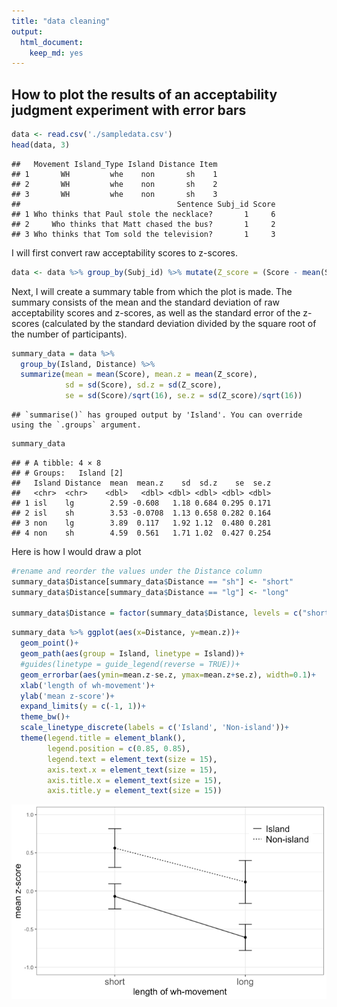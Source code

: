```yaml
---
title: "data cleaning"
output:
  html_document:
    keep_md: yes
---
```


## How to plot the results of an acceptability judgment experiment with error bars 



```r
data <- read.csv('./sampledata.csv')
head(data, 3)
```

```
##   Movement Island_Type Island Distance Item
## 1       WH         whe    non       sh    1
## 2       WH         whe    non       sh    2
## 3       WH         whe    non       sh    3
##                                   Sentence Subj_id Score
## 1 Who thinks that Paul stole the necklace?       1     6
## 2     Who thinks that Matt chased the bus?       1     2
## 3 Who thinks that Tom sold the television?       1     3
```
I will first convert raw acceptability scores to z-scores.

```r
data <- data %>% group_by(Subj_id) %>% mutate(Z_score = (Score - mean(Score)) / sd(Score))
```

Next, I will create a summary table from which the plot is made. The summary consists of the mean and the standard deviation of raw acceptability scores and z-scores, as well as the standard error of the z-scores (calculated by the standard deviation divided by the square root of the number of participants). 

```r
summary_data = data %>% 
  group_by(Island, Distance) %>%
  summarize(mean = mean(Score), mean.z = mean(Z_score),
            sd = sd(Score), sd.z = sd(Z_score),
            se = sd(Score)/sqrt(16), se.z = sd(Z_score)/sqrt(16))
```

```
## `summarise()` has grouped output by 'Island'. You can override using the `.groups` argument.
```

```r
summary_data
```

```
## # A tibble: 4 × 8
## # Groups:   Island [2]
##   Island Distance  mean  mean.z    sd  sd.z    se  se.z
##   <chr>  <chr>    <dbl>   <dbl> <dbl> <dbl> <dbl> <dbl>
## 1 isl    lg        2.59 -0.608   1.18 0.684 0.295 0.171
## 2 isl    sh        3.53 -0.0708  1.13 0.658 0.282 0.164
## 3 non    lg        3.89  0.117   1.92 1.12  0.480 0.281
## 4 non    sh        4.59  0.561   1.71 1.02  0.427 0.254
```
Here is how I would draw a plot

```r
#rename and reorder the values under the Distance column
summary_data$Distance[summary_data$Distance == "sh"] <- "short"
summary_data$Distance[summary_data$Distance == "lg"] <- "long"

summary_data$Distance = factor(summary_data$Distance, levels = c("short", "long"))
```


```r
summary_data %>% ggplot(aes(x=Distance, y=mean.z))+
  geom_point()+
  geom_path(aes(group = Island, linetype = Island))+
  #guides(linetype = guide_legend(reverse = TRUE))+
  geom_errorbar(aes(ymin=mean.z-se.z, ymax=mean.z+se.z), width=0.1)+
  xlab('length of wh-movement')+
  ylab('mean z-score')+
  expand_limits(y = c(-1, 1))+
  theme_bw()+
  scale_linetype_discrete(labels = c('Island', 'Non-island'))+
  theme(legend.title = element_blank(),
        legend.position = c(0.85, 0.85),
        legend.text = element_text(size = 15),
        axis.text.x = element_text(size = 15),
        axis.title.x = element_text(size = 15),
        axis.title.y = element_text(size = 15))
```

![](./ggplot.png)<!-- -->

